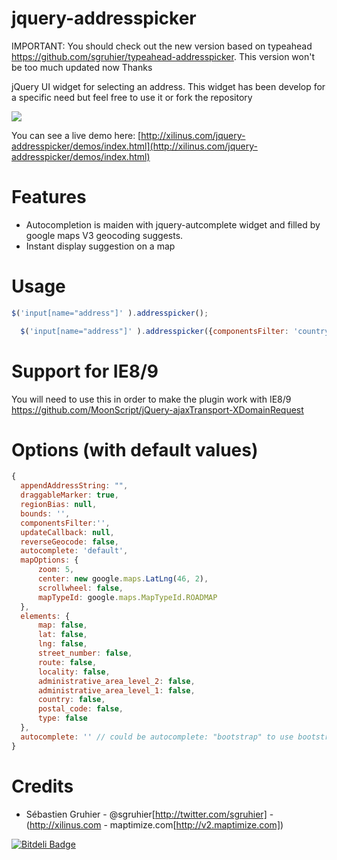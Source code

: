 jquery-addresspicker
====================

IMPORTANT:
You should check out the new version based on typeahead https://github.com/sgruhier/typeahead-addresspicker. This version won't be too much updated now
Thanks


jQuery UI widget for selecting an address.
This widget has been develop for a specific need but feel free to use it or fork the repository


<img src="http://xilinus.com/jquery-addresspicker/demos/images/screenshot.png"/>

You can see a live demo here: [http://xilinus.com/jquery-addresspicker/demos/index.html](http://xilinus.com/jquery-addresspicker/demos/index.html)

Features
====================

- Autocompletion is maiden with jquery-autcomplete widget and filled by google maps V3 geocoding suggests.
- Instant display suggestion on a map

Usage
====================

```js
$('input[name="address"]' ).addresspicker();
```

```js
  $('input[name="address"]' ).addresspicker({componentsFilter: 'country:FR'});
```

Support for IE8/9
====================
You will need to use this in order to make the plugin work with IE8/9
https://github.com/MoonScript/jQuery-ajaxTransport-XDomainRequest


Options (with default values)
====================

```js
{
  appendAddressString: "",
  draggableMarker: true,
  regionBias: null,
  bounds: '',
  componentsFilter:'',
  updateCallback: null,
  reverseGeocode: false,
  autocomplete: 'default',
  mapOptions: {
      zoom: 5,
      center: new google.maps.LatLng(46, 2),
      scrollwheel: false,
      mapTypeId: google.maps.MapTypeId.ROADMAP
  },
  elements: {
      map: false,
      lat: false,
      lng: false,
      street_number: false,
      route: false,
      locality: false,
      administrative_area_level_2: false,
      administrative_area_level_1: false,
      country: false,
      postal_code: false,
      type: false
  },
  autocomplete: '' // could be autocomplete: "bootstrap" to use bootstrap typeahead autocomplete instead of jQueryUI
}
```

Credits
====================

- Sébastien Gruhier - @sgruhier[http://twitter.com/sgruhier] - (http://xilinus.com - maptimize.com[http://v2.maptimize.com])



[![Bitdeli Badge](https://d2weczhvl823v0.cloudfront.net/sgruhier/jquery-addresspicker/trend.png)](https://bitdeli.com/free "Bitdeli Badge")

